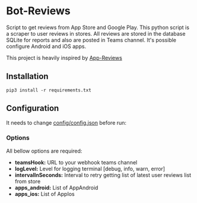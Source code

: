# Bot-Reviews
Script to get reviews from App Store and Google Play. This python script is a scraper to user reviews in stores. All reviews are stored in the database SQLite for reports and also are posted in Teams channel. It's possible configure Android and iOS apps. 

This project is heavily inspired by [App-Reviews](https://github.com/armanso/app-reviews)


## Installation

    pip3 install -r requirements.txt 

## Configuration
It needs to change [config/config.json](config/config.json) before run:

### Options
All bellow options are required: 

-   **teamsHook:**  URL to your webhook teams channel
-   **logLevel:**  Level for logging terminal [debug, info, warn, error] 
-   **intervalInSeconds:**  Interval to retry getting list of latest user reviews list from store
-   **apps_android:**  List of AppAndroid  
-   **apps_ios:**  List of AppIos
